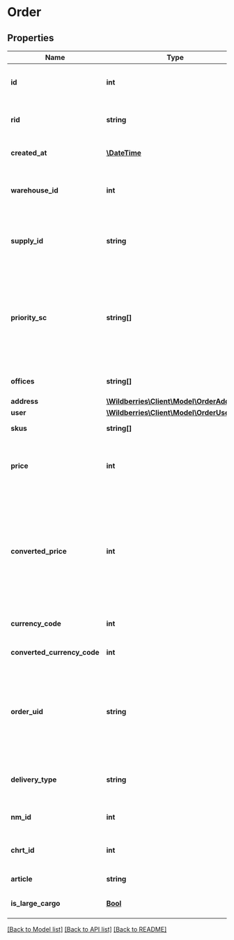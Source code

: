# Order

## Properties
Name | Type | Description | Notes
------------ | ------------- | ------------- | -------------
**id** | **int** | Идентификатор сборочного задания в Маркетплейсе | [optional] 
**rid** | **string** | Идентификатор сборочного задания в системе Wildberries | [optional] 
**created_at** | [**\DateTime**](\DateTime.md) | Дата создания сборочного задания (RFC3339) | [optional] 
**warehouse_id** | **int** | Идентификатор склада поставщика, на который поступило сборочное задание | [optional] 
**supply_id** | **string** | Идентификатор поставки. Возвращается, если заказ закреплён за поставкой. | [optional] 
**priority_sc** | **string[]** | Массив приоритетных СЦ для доставки сборочного задания. Если поле не заполнено или массив пустой, приоритетного СЦ для данного сборочного задания нет. | [optional] 
**offices** | **string[]** | Список офисов, куда следует привезти товар. | [optional] 
**address** | [**\Wildberries\Client\Model\OrderAddress**](OrderAddress.md) |  | [optional] 
**user** | [**\Wildberries\Client\Model\OrderUser**](OrderUser.md) |  | [optional] 
**skus** | **string[]** | Массив штрихкодов товара | [optional] 
**price** | **int** | Цена в валюте продажи с учетом скидок в копейках. Код валюты продажи в поле currencyCode. | [optional] 
**converted_price** | **int** | Цена продажи с учетом скидок в копейках, сконвертированная в валюту страны поставщика по курсу на момент создания сборочного задания. Предоставляется в информационных целях. | [optional] 
**currency_code** | **int** | Код валюты продажи (ISO 4217) | [optional] 
**converted_currency_code** | **int** | Код валюты страны поставщика (ISO 4217) | [optional] 
**order_uid** | **string** | Идентификатор транзакции для группировки сборочных заданий. сборочные задания в одной корзине клиента будут иметь одинаковый orderUID. | [optional] 
**delivery_type** | **string** | Тип доставки: fbs - доставка на склад Wildberries, dbs - доставка силами поставщика. | [optional] 
**nm_id** | **int** | Артикул товара в системе Wildberries | [optional] 
**chrt_id** | **int** | Идентификатор размера товара в системе Wildberries | [optional] 
**article** | **string** | Артикул поставщика | [optional] 
**is_large_cargo** | [**Bool**](Bool.md) | сКГТ-признак товара, на который был сделан заказ | [optional] 

[[Back to Model list]](../../README.md#documentation-for-models) [[Back to API list]](../../README.md#documentation-for-api-endpoints) [[Back to README]](../../README.md)

